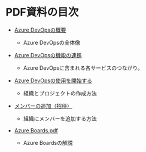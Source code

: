 # PDF資料の目次

- [Azure DevOpsの概要](Azure%20DevOpsの概要.pdf)
  - Azure DevOpsの全体像

- [Azure DevOpsの機能の連携](Azure%20DevOps機能の連携.pdf)
  - Azure DevOpsに含まれる各サービスのつながり。

- [Azure DevOpsの使用を開始する](Azure%20DevOpsの使用を開始する.pdf)
  - 組織とプロジェクトの作成方法

- [メンバーの追加（招待）](メンバーの追加（招待）.pdf)
  - 組織にメンバーを追加する方法

- [Azure Boards.pdf](Azure%20Boards.pdf)
  - Azure Boardsの解説


